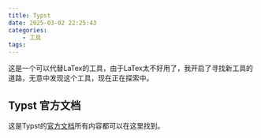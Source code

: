 ```yaml
---
title: Typst
date: 2025-03-02 22:25:43
categories: 
    - 工具
tags:
---
```


这是一个可以代替LaTex的工具，由于LaTex太不好用了，我开启了寻找新工具的道路，无意中发现这个工具，现在正在探索中。

## Typst 官方文档

这是Typst的[官方文档](https://typst.app/)所有内容都可以在这里找到。
